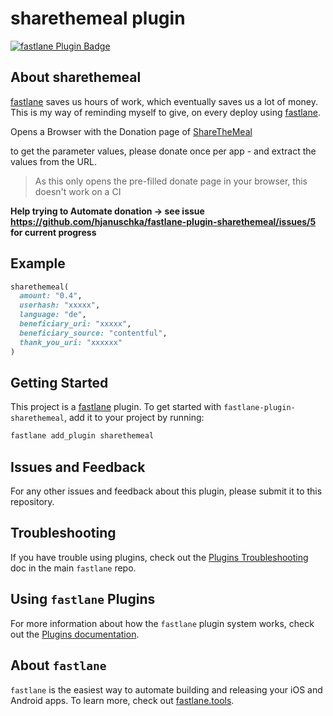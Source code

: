 # sharethemeal plugin

[![fastlane Plugin Badge](https://rawcdn.githack.com/fastlane/fastlane/master/fastlane/assets/plugin-badge.svg)](https://rubygems.org/gems/fastlane-plugin-sharethemeal)

## About sharethemeal

[fastlane](https://fastlane.tools) saves us hours of work, which eventually saves us a lot of money.
This is my way of reminding myself to give, on every deploy using [fastlane](https://fastlane.tools).

Opens a Browser with the Donation page of [ShareTheMeal](https://sharethemeal.org/)

to get the parameter values, please donate once per app - and extract the values from the URL.

> As this only opens the pre-filled donate page in your browser, this doesn't work on a CI


**Help trying to Automate donation -> see issue https://github.com/hjanuschka/fastlane-plugin-sharethemeal/issues/5 for current progress**


## Example

```ruby
sharethemeal(
  amount: "0.4",
  userhash: "xxxxx",
  language: "de",
  beneficiary_uri: "xxxxx",
  beneficiary_source: "contentful",
  thank_you_uri: "xxxxxx"
)
```

## Getting Started

This project is a [fastlane](https://github.com/fastlane/fastlane) plugin. To get started with `fastlane-plugin-sharethemeal`, add it to your project by running:

```bash
fastlane add_plugin sharethemeal
```

## Issues and Feedback

For any other issues and feedback about this plugin, please submit it to this repository.

## Troubleshooting

If you have trouble using plugins, check out the [Plugins Troubleshooting](https://github.com/fastlane/fastlane/blob/master/fastlane/docs/PluginsTroubleshooting.md) doc in the main `fastlane` repo.

## Using `fastlane` Plugins

For more information about how the `fastlane` plugin system works, check out the [Plugins documentation](https://github.com/fastlane/fastlane/blob/master/fastlane/docs/Plugins.md).

## About `fastlane`

`fastlane` is the easiest way to automate building and releasing your iOS and Android apps. To learn more, check out [fastlane.tools](https://fastlane.tools).
